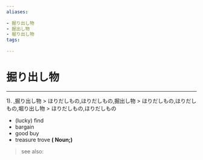 ```yaml
---
aliases:
    
- 掘り出し物
- 掘出し物
- 堀り出し物
tags:
    
---
```


# 掘り出し物
---
1).
,掘り出し物 > ほりだしもの,ほりだしもの,掘出し物 > ほりだしもの,ほりだしもの,堀り出し物 > ほりだしもの,ほりだしもの

- (lucky) find
- bargain
- good buy
- treasure trove
**( Noun;)**
> see also: 
            
